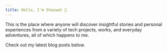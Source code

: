 ```yaml
---
title: Hello, I'm Shaswat 👋
---
```


This is the place where anyone will discover insightful stories and personal experiences from a variety of tech projects, works, and everyday adventures, all of which happens to me.

Check out my latest blog posts below.
